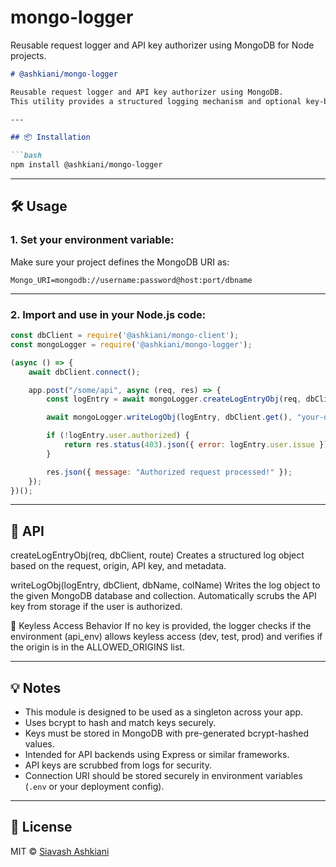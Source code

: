 # mongo-logger

Reusable request logger and API key authorizer using MongoDB for Node projects.

````markdown
# @ashkiani/mongo-logger

Reusable request logger and API key authorizer using MongoDB.  
This utility provides a structured logging mechanism and optional key-based API access control for Express apps and other Node.js services backed by MongoDB.

---

## 📦 Installation

```bash
npm install @ashkiani/mongo-logger
````

---

## 🛠 Usage

### 1. Set your environment variable:

Make sure your project defines the MongoDB URI as:

```
Mongo_URI=mongodb://username:password@host:port/dbname
```

---

### 2. Import and use in your Node.js code:

```js
const dbClient = require('@ashkiani/mongo-client');  
const mongoLogger = require('@ashkiani/mongo-logger');

(async () => {
    await dbClient.connect();

    app.post("/some/api", async (req, res) => {
        const logEntry = await mongoLogger.createLogEntryObj(req, dbClient.get(), "/some/api");

        await mongoLogger.writeLogObj(logEntry, dbClient.get(), "your-db-name", "your-collection-name");

        if (!logEntry.user.authorized) {
            return res.status(403).json({ error: logEntry.user.issue });
        }

        res.json({ message: "Authorized request processed!" });
    });
})();
```

---

## 📘 API

createLogEntryObj(req, dbClient, route)
Creates a structured log object based on the request, origin, API key, and metadata.

writeLogObj(logEntry, dbClient, dbName, colName)
Writes the log object to the given MongoDB database and collection. Automatically scrubs the API key from storage if the user is authorized.

🔐 Keyless Access Behavior
If no key is provided, the logger checks if the environment (api_env) allows keyless access (dev, test, prod) and verifies if the origin is in the ALLOWED_ORIGINS list.

---

## 💡 Notes

* This module is designed to be used as a singleton across your app.
* Uses bcrypt to hash and match keys securely.
* Keys must be stored in MongoDB with pre-generated bcrypt-hashed values.
* Intended for API backends using Express or similar frameworks.
* API keys are scrubbed from logs for security.
* Connection URI should be stored securely in environment variables (`.env` or your deployment config).


---

## 📄 License

MIT © [Siavash Ashkiani](https://github.com/ashkiani)

